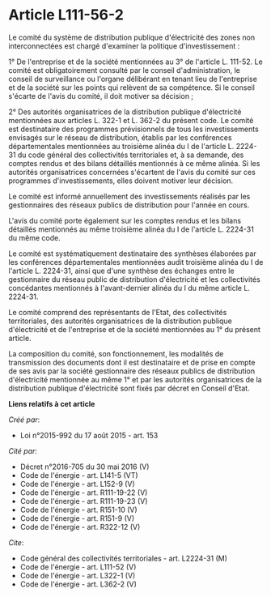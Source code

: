 # Article L111-56-2

Le comité du système de distribution publique d'électricité des zones non interconnectées est chargé d'examiner la politique
d'investissement : 

1° De l'entreprise et de la société mentionnées au 3° de l'article L. 111-52. Le comité est obligatoirement consulté par le
conseil d'administration, le conseil de surveillance ou l'organe délibérant en tenant lieu de l'entreprise et de la société
sur les points qui relèvent de sa compétence. Si le conseil s'écarte de l'avis du comité, il doit motiver sa décision ; 

2° Des autorités organisatrices de la distribution publique d'électricité mentionnées aux articles L. 322-1 et L. 362-2 du
présent code. Le comité est destinataire des programmes prévisionnels de tous les investissements envisagés sur le réseau de
distribution, établis par les conférences départementales mentionnées au  troisième alinéa du I de l'article L. 2224-31 du
code général des collectivités territoriales  et, à sa demande, des comptes rendus et des bilans détaillés mentionnés à ce
même alinéa. Si les autorités organisatrices concernées s'écartent de l'avis du comité sur ces programmes d'investissements,
elles doivent motiver leur décision. 

Le comité est informé annuellement des investissements réalisés par les gestionnaires des réseaux publics de distribution
pour l'année en cours. 

L'avis du comité porte également sur les comptes rendus et les bilans détaillés mentionnés au même troisième alinéa du I de
l'article L. 2224-31 du même code. 

Le comité est systématiquement destinataire des synthèses élaborées par les conférences départementales mentionnées audit
troisième alinéa du I de l'article L. 2224-31, ainsi que d'une synthèse des échanges entre le gestionnaire du réseau public
de distribution d'électricité et les collectivités concédantes mentionnés à l'avant-dernier alinéa du I du même article L.
2224-31. 

Le comité comprend des représentants de l'Etat, des collectivités territoriales, des autorités organisatrices de la
distribution publique d'électricité et de l'entreprise et de la société mentionnées au 1° du présent article. 

La composition du comité, son fonctionnement, les modalités de transmission des documents dont il est destinataire et de
prise en compte de ses avis par la société gestionnaire des réseaux publics de distribution d'électricité mentionnée au même
1° et par les autorités organisatrices de la distribution publique d'électricité sont fixés par décret en Conseil d'Etat.

**Liens relatifs à cet article**

_Créé par_:

  - Loi n°2015-992 du 17 août 2015 - art. 153

_Cité par_:

  - Décret n°2016-705 du 30 mai 2016 (V)
  - Code de l'énergie - art. L141-5 (VT)
  - Code de l'énergie - art. L152-9 (V)
  - Code de l'énergie - art. R111-19-22 (V)
  - Code de l'énergie - art. R111-19-23 (V)
  - Code de l'énergie - art. R151-10 (V)
  - Code de l'énergie - art. R151-9 (V)
  - Code de l'énergie - art. R322-12 (V)

_Cite_:

  - Code général des collectivités territoriales - art. L2224-31 (M)
  - Code de l'énergie - art. L111-52 (V)
  - Code de l'énergie - art. L322-1 (V)
  - Code de l'énergie - art. L362-2 (V)
